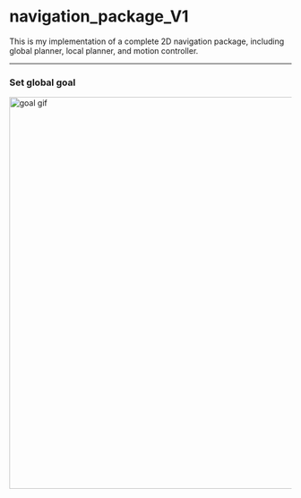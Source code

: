 # navigation_package_V1
This is my implementation of a complete 2D navigation package, including global planner, local planner, and motion controller.



----
### Set global goal
<!--a id="search" href="https://drive.google.com/file/d/1Soc4JA2UyPsnYt0MG6O1eVyg_gF9u_bq/view?usp=sharing">
    <img src="https://drive.google.com/file/d/1Soc4JA2UyPsnYt0MG6O1eVyg_gF9u_bq/view?usp=sharing" alt="goal gif" title="set goal" width="800"/>
</a-->

<img src="https://drive.google.com/file/d/1Soc4JA2UyPsnYt0MG6O1eVyg_gF9u_bq/view?usp=sharing" alt="goal gif" title="set goal" width="700"/>









